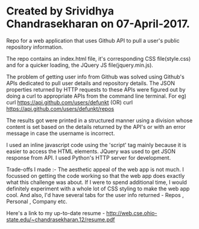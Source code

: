 Created by Srividhya Chandrasekharan on 07-April-2017.
================

Repo for a web application that uses Github API to pull a user's public repository information. 

The repo contains an index.html file, it's corresponding CSS file(style.css) and for a quicker loading, the JQuery JS file(jquery.min.js).

The problem of getting user info from Github was solved using Github's APIs dedicated to pull user details and repository details. The JSON properties returned by HTTP requests to these APIs were figured out by doing a curl to appropriate APIs from the command line terminal.
For eg) curl https://api.github.com/users/defunkt (OR)  curl https://api.github.com/users/defunkt/repos

The results got were printed in a structured manner using a division whose content is set based on the details returned by the API's or with an error message in case the username is incorrect. 

I used an inline javascript code using the 'script' tag mainly because it is easier to access the HTML elements. JQuery was used to get JSON response from API. I used Python's HTTP server for development. 

Trade-offs I made :- The aesthetic appeal of the web app is not much. I focussed on getting the code working so that the web app does exactly what this challenge was about. If I were to spend additional time, I would definitely experiment with a whole lot of CSS styling to make the web app cool. And also, I'd have several tabs for the user info returned - Repos , Personal , Company etc. 

Here's a link to my up-to-date resume - http://web.cse.ohio-state.edu/~chandrasekharan.12/resume.pdf
